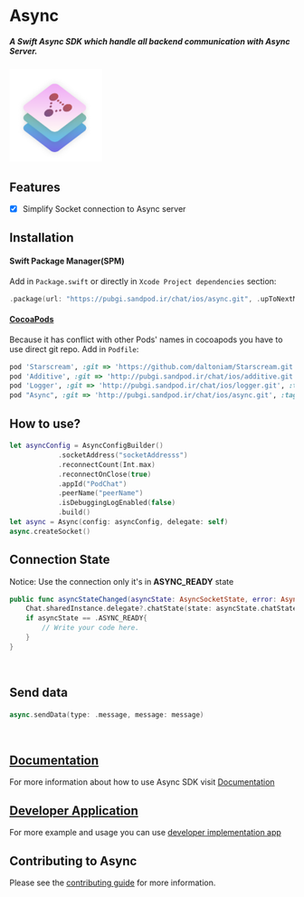 # Async

<h5>A Swift Async SDK which handle all backend communication with Async Server.</h5>

<img src="https://github.com/hamed8080/async/raw/main/images/icon.png" width="164" height="164">

## Features
- [x] Simplify Socket connection to Async server

## Installation

#### Swift Package Manager(SPM) 

Add in `Package.swift` or directly in `Xcode Project dependencies` section:

```swift
.package(url: "https://pubgi.sandpod.ir/chat/ios/async.git", .upToNextMinor(from: "1.3.1")),
```

#### [CocoaPods](https://cocoapods.org) 

Because it has conflict with other Pods' names in cocoapods you have to use direct git repo.
Add in `Podfile`:

```ruby
pod 'Starscream', :git => 'https://github.com/daltoniam/Starscream.git', :tag => '3.0.5'
pod 'Additive', :git => 'http://pubgi.sandpod.ir/chat/ios/additive.git', :tag => '1.2.1'
pod 'Logger', :git => 'http://pubgi.sandpod.ir/chat/ios/logger.git', :tag => '1.2.1'
pod "Async", :git => 'http://pubgi.sandpod.ir/chat/ios/async.git', :tag => '2.0.1'
```

## How to use? 

```swift
let asyncConfig = AsyncConfigBuilder()
            .socketAddress("socketAddresss")
            .reconnectCount(Int.max)
            .reconnectOnClose(true)
            .appId("PodChat")
            .peerName("peerName")
            .isDebuggingLogEnabled(false)
            .build()
let async = Async(config: asyncConfig, delegate: self)
async.createSocket()
```

## Connection State
Notice: Use the connection only it's in <b>ASYNC_READY</b> state  
```swift
public func asyncStateChanged(asyncState: AsyncSocketState, error: AsyncError?) {
    Chat.sharedInstance.delegate?.chatState(state: asyncState.chatState, currentUser: nil, error: error?.chatError)
    if asyncState == .ASYNC_READY{
        // Write your code here.
    }
}
```
<br/>

## Send data 
```swift
async.sendData(type: .message, message: message)
```
<br/>

## [Documentation](https://hamed8080.github.io/async/documentation/async/)
For more information about how to use Async SDK visit [Documentation](https://hamed8080.github.io/async/documentation/async/) 
<br/>

## [Developer Application](https://github.com/hamed8080/ChatApplication)
For more example and usage you can use [developer implementation app](https://github.com/hamed8080/ChatImplementation)

## Contributing to Async

Please see the [contributing guide](/CONTRIBUTING.md) for more information.
